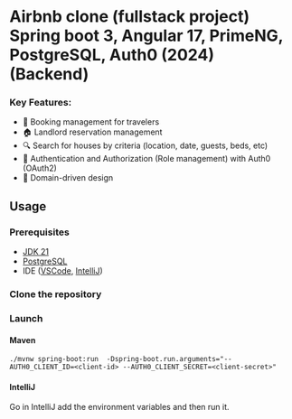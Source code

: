 # Airbnb clone (fullstack project) Spring boot 3, Angular 17, PrimeNG, PostgreSQL, Auth0 (2024) (Backend)

### Key Features:
- 📅 Booking management for travelers
- 🏠 Landlord reservation management
- 🔍 Search for houses by criteria (location, date, guests, beds, etc)
- 🔐 Authentication and Authorization (Role management) with Auth0 (OAuth2)
- 🏢 Domain-driven design

## Usage
### Prerequisites
- [JDK 21](https://adoptium.net/temurin/releases/)
- [PostgreSQL](https://www.postgresql.org/download/)
- IDE ([VSCode](https://code.visualstudio.com/download), [IntelliJ](https://www.jetbrains.com/idea/download/))

### Clone the repository

### Launch
#### Maven
``./mvnw spring-boot:run  -Dspring-boot.run.arguments="--AUTH0_CLIENT_ID=<client-id> --AUTH0_CLIENT_SECRET=<client-secret>"``

#### IntelliJ
Go in IntelliJ add the environment variables and then run it.
